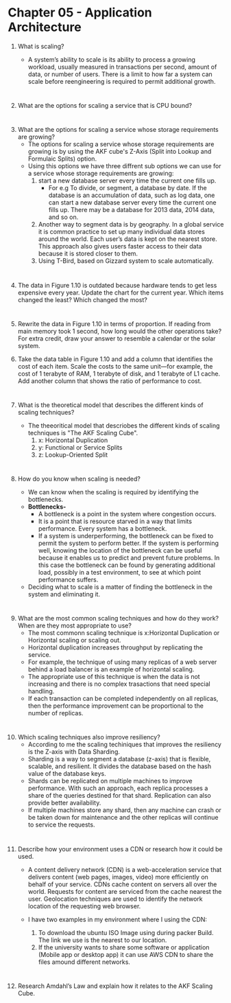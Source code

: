 # Chapter 05 - Application Architecture

1. What is scaling?

    * A system’s ability to scale is its ability to process a growing workload, usually
    measured in transactions per second, amount of data, or number of users. There
    is a limit to how far a system can scale before reengineering is required to permit
    additional growth.

#

2. What are the options for scaling a service that is CPU bound?

#

3. What are the options for scaling a service whose storage requirements are growing?
    * The options for scaling a service whose storage requirements are growing is by using the AKF cube's Z-Axis (Split into Lookup and Formulaic Splits) option.
    * Using this options we have three diffrent sub options we can use for a service whose storage requirements are growing:
        1.  start a new database server every time the current one fills up.
            * For e.g  To divide, or segment, a database by date. If the database is an accumulation of data, such as log data, one can start a new database server every time the current one fills up. There may be a database for 2013 data, 2014 data, and so on.
        2. Another way to segment data is by geography. In a global service it is common practice to set up many individual data stores around the world. Each user’s data is kept on the nearest store. This approach also gives users faster access to their data because it is stored closer to them.
        3. Using T-Bird, based on Gizzard system to scale automatically.

#

4. The data in Figure 1.10 is outdated because hardware tends to get less expensive every year. Update the chart for the current year. Which items changed the least? Which changed the most?

#

5. Rewrite the data in Figure 1.10 in terms of proportion. If reading from main memory took 1 second, how long would the other operations take? For extra credit, draw your answer to resemble a calendar or the solar system.

6. Take the data table in Figure 1.10 and add a column that identifies the cost of each item. Scale the costs to the same unit—for example, the cost of 1 terabyte of RAM, 1 terabyte of disk, and 1 terabyte of L1 cache. Add another column that shows the ratio of performance to cost.

#

7. What is the theoretical model that describes the different kinds of scaling techniques?

    * The theeoritical model that descriobes the different kinds of scaling techniques is "The AKF Scaling Cube".   
         1. x: Horizontal Duplication
         2. y: Functional or Service Splits
         3. z: Lookup-Oriented Split

#

8. How do you know when scaling is needed?
    
    * We can know when the scaling is required by identifying the bottlenecks.
    * **Bottlenecks-**
        * A bottleneck is a point in the system where congestion occurs. 
        * It is a point that is resource starved in a way that limits performance. Every system has a bottleneck. 
        * If a system is underperforming, the bottleneck can be fixed to permit the system to perform better. If the system is performing well, knowing the location of the bottleneck can be useful because it enables us to predict and
        prevent future problems. In this case the bottleneck can be found by generating
        additional load, possibly in a test environment, to see at which point performance suffers.
    * Deciding what to scale is a matter of finding the bottleneck in the system and eliminating it.
 
#

9. What are the most common scaling techniques and how do they work? When are they most appropriate to use?
    * The most commonn scaling technique is x:Horizontal Duplication or Horizontal scaling or scaling out.
    * Horizontal duplication increases throughput by replicating the service. 
    * For example, the technique of using many replicas of a web server behind a load balancer is an example of horizontal scaling.
    * The appropriate use of this technique is when the data is not increasing and there is no complex trasactions that need special handling.
    * If each transaction can be completed independently on all replicas, then the performance improvement can be proportional to the number of replicas.

#

10. Which scaling techniques also improve resiliency?
    * According to me the scaling techiniques that improves the resiliency is the Z-axis with Data Sharding. 
    * Sharding is a way to segment a database (z-axis) that is flexible, scalable, and resilient. It divides the database based on the hash value of the database keys.
    * Shards can be replicated on multiple machines to improve performance. With
    such an approach, each replica processes a share of the queries destined for that
    shard. Replication can also provide better availability. 
    * If multiple machines store
    any shard, then any machine can crash or be taken down for maintenance and the
    other replicas will continue to service the requests.

#

11. Describe how your environment uses a CDN or research how it could be used.
    * A content delivery network (CDN) is a web-acceleration service that delivers
    content (web pages, images, video) more efficiently on behalf of your service.
    CDNs cache content on servers all over the world. Requests for content are
    serviced from the cache nearest the user. Geolocation techniques are used to
    identify the network location of the requesting web browser.

    * I have two examples in my environment where I using the CDN:
        1. To download the ubuntu ISO Image using during packer Build. The link we use is the nearest to our location.
        2. If the university wants to share some software or application (Mobile app or desktop app) it can use AWS CDN to share the files amound different networks.

#

12. Research Amdahl’s Law and explain how it relates to the AKF Scaling Cube.

#